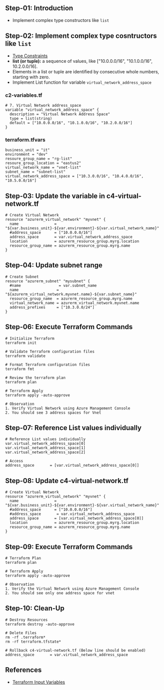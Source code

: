 ## Step-01: Introduction
- Implement complex type constructors like `list`

## Step-02: Implement complex type cosntructors like `list`
- [Type Constraints](https://www.terraform.io/docs/language/expressions/types.html)
- **list (or tuple):** a sequence of values, like ["10.0.0.0/16", "10.1.0.0/16", 10.2.0.0/16].
- Elements in a list or tuple are identified by consecutive whole numbers, starting with zero.
- Implement List function for variable `virtual_network_address_space`
### c2-variables.tf
```t
# 7. Virtual Network address_space
variable "virtual_network_address_space" {
  description = "Virtual Network Address Space"
  type = list(string)
  default = ["10.0.0.0/16", "10.1.0.0/16", "10.2.0.0/16"]
}
```
### terraform.tfvars
```t
business_unit = "it"
environment = "dev"
resoure_group_name = "rg-list"
resoure_group_location = "eastus2"
virtual_network_name = "vnet-list"
subnet_name = "subnet-list"
virtual_network_address_space = ["10.3.0.0/16", "10.4.0.0/16", "10.5.0.0/16"]
```

## Step-03: Update the variable in c4-virtual-network.tf
```t
# Create Virtual Network
resource "azurerm_virtual_network" "myvnet" {
  name                = "${var.business_unit}-${var.environment}-${var.virtual_network_name}"
  #address_space      = ["10.0.0.0/16"]
  address_space       = var.virtual_network_address_space
  location            = azurerm_resource_group.myrg.location
  resource_group_name = azurerm_resource_group.myrg.name
}
```

## Step-04: Update subnet range
```t
# Create Subnet
resource "azurerm_subnet" "mysubnet" {
  #name                 = var.subnet_name
  name                 = "${azurerm_virtual_network.myvnet.name}-${var.subnet_name}"
  resource_group_name  = azurerm_resource_group.myrg.name
  virtual_network_name = azurerm_virtual_network.myvnet.name
  address_prefixes     = ["10.3.0.0/24"]
}
```

## Step-06: Execute Terraform Commands
```t
# Initialize Terraform
terraform init

# Validate Terraform configuration files
terraform validate

# Format Terraform configuration files
terraform fmt

# Review the terraform plan
terraform plan

# Terraform Apply
terraform apply -auto-approve

# Observation
1. Verify Virtual Network using Azure Management Console
2. You should see 3 address spaces for Vnet
```

## Step-07: Reference List values individually
```t
# Reference List values individually
var.virtual_network_address_space[0]
var.virtual_network_address_space[1]
var.virtual_network_address_space[2]

# Access
address_space       = [var.virtual_network_address_space[0]]
```

## Step-08: Update c4-virtual-network.tf
```t
# Create Virtual Network
resource "azurerm_virtual_network" "myvnet" {
  name                = "${var.business_unit}-${var.environment}-${var.virtual_network_name}"
  #address_space      = ["10.0.0.0/16"]
  #address_space       = var.virtual_network_address_space
  address_space       = [var.virtual_network_address_space[0]]
  location            = azurerm_resource_group.myrg.location
  resource_group_name = azurerm_resource_group.myrg.name
}
```

## Step-09: Execute Terraform Commands
```t
# Terraform Plan
terraform plan

# Terraform Apply
terraform apply -auto-approve

# Observation
1. Verify the Virtual Network using Azure Management Console
2. You should see only one address space for vnet
```

## Step-10: Clean-Up
```t
# Destroy Resources
terraform destroy -auto-approve

# Delete Files
rm -rf .terraform*
rm -rf terraform.tfstate*

# Rollback c4-virtual-network.tf (Below line should be enabled)
address_space       = var.virtual_network_address_space
```

## References
- [Terraform Input Variables](https://www.terraform.io/docs/language/values/variables.html)
